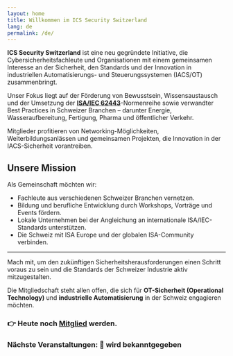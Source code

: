```yaml
---
layout: home
title: Willkommen im ICS Security Switzerland
lang: de
permalink: /de/
---
```


**ICS Security Switzerland** ist eine neu gegründete Initiative, die Cybersicherheitsfachleute und Organisationen mit einem gemeinsamen Interesse an der Sicherheit, den Standards und der Innovation in industriellen Automatisierungs- und Steuerungssystemen (IACS/OT) zusammenbringt.

Unser Fokus liegt auf der Förderung von Bewusstsein, Wissensaustausch und der Umsetzung der [**ISA/IEC 62443**](https://www.isa.org/standards-and-publications/isa-standards/isa-iec-62443-series-of-standards)-Normenreihe sowie verwandter Best Practices in Schweizer Branchen – darunter Energie, Wasseraufbereitung, Fertigung, Pharma und öffentlicher Verkehr.

Mitglieder profitieren von Networking-Möglichkeiten, Weiterbildungsanlässen und gemeinsamen Projekten, die Innovation in der IACS-Sicherheit vorantreiben.

## Unsere Mission

Als Gemeinschaft möchten wir:

* Fachleute aus verschiedenen Schweizer Branchen vernetzen.
* Bildung und berufliche Entwicklung durch Workshops, Vorträge und Events fördern.
* Lokale Unternehmen bei der Angleichung an internationale ISA/IEC-Standards unterstützen.
* Die Schweiz mit ISA Europe und der globalen ISA-Community verbinden.

---

Mach mit, um den zukünftigen Sicherheitsherausforderungen einen Schritt voraus zu sein und die Standards der Schweizer Industrie aktiv mitzugestalten.

Die Mitgliedschaft steht allen offen, die sich für **OT-Sicherheit (Operational Technology)** und **industrielle Automatisierung** in der Schweiz engagieren möchten.

### 👉 Heute noch [Mitglied](./members) werden.

### Nächste Veranstaltungen: 📅 wird bekanntgegeben

